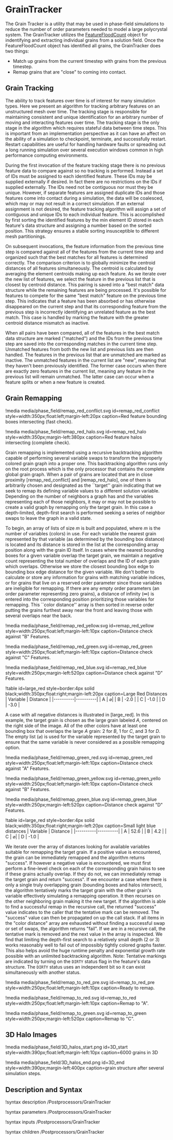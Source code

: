 # GrainTracker

The Grain Tracker is a utility that may be used in phase-field simulations to reduce the number of order parameters needed to model a large polycrystal system. The GrainTracker utilizes the [FeatureFloodCount](/FeatureFloodCount.md) object for indentifying and extracting individual grains from a solution field. Once the FeatureFloodCount object has identified all grains, the GrainTracker does two things:

* Match up grains from the current timestep with grains from the previous timestep.
* Remap grains that are "close" to coming into contact.

## Grain Tracking

The ability to track features over time is of interest for many simulation types. Here we present an algorithm for
tracking arbitrary features on an unstructured mesh over time. The tracking stage is responsible for maintaining
consistent and unique identification for an arbitrary number of moving and interacting features over time. The tracking
stage is the only stage in the algorithm which requires stateful data between time steps. This is important from an implementation
perspective as it can have an affect on the ability of a simulation to checkpoint, terminate, and successfully
restart. Restart capabilities are useful for handling hardware faults or spreading out a long running simulation over
several execution windows common in high performance computing environments.

During the first invocation of the feature tracking stage there is no previous feature data to compare against so no
tracking is performed. Instead a set of IDs must be assigned to each identified feature. These IDs may be supplied externally
if desired. In fact there are no restrictions on the IDs if supplied externally. The IDs need not be contiguous nor must they
be unique. However, if separate features are assigned duplicate IDs and those features come into contact during a simulation,
the data will be coalesced, which may or may not result in a correct simulation.
If an external assignment is not desired, the feature tracking algorithm will assign a set of
contiguous and unique IDs to each individual feature. This is accomplished by first sorting the identified features
by the min element ID stored in each feature's data structure and assigning a number based on the sorted position. This
strategy ensures a stable sorting insusceptible to different mesh partitionings.

On subsequent invocations, the feature information from the previous time step is compared against all of the features
from the current time step and organized such that the best matches for all features is determined correctly. The comparison
criterion is to globally minimize the centroid distances of all features simultaneously. The centroid is calculated by
averaging the element centroids making up each feature. As we iterate over the new list of features, we select the feature
in the previous list that is closest by centroid distance. This pairing is saved into a "best match" data structure
while the remaining features are being processed.
It's possible for features to compete for the same "best match" feature on the previous time
step. This indicates that a feature has been absorbed or has otherwise disappeared on the current step and that its
corresponding feature from the previous step is incorrectly identifying an unrelated feature as the best match. This case
is handled by marking the feature with the greater centroid distance mismatch as inactive.

When all pairs have been compared, all of the features in the best match data structure are marked ("matched") and the IDs from
the previous time step are saved into the corresponding matches in the current time step. Unmatched features from both the new
list and previous lists are then handled.
The features in the previous list that are unmatched are marked as inactive. The unmatched features in
the current list are "new", meaning that they haven't been previously identified. The former case occurs when there are
exactly zero features in the current list, meaning any feature in the previous list will remain unmatched. The latter case can
occur when a feature splits or when a new feature is created.


## Grain Remapping


!media media/phase_field/remap_red_conflict.svg id=remap_red_conflict style=width:350px;float:left;margin-left:20px caption=Red feature bounding boxes intersecting (fast check).

!media media/phase_field/remap_red_halo.svg id=remap_red_halo style=width:350px;margin-left:380px caption=Red feature halos intersecting (complete check).

Grain remapping is implemented using a recursive backtracking algorithm capable of performing several variable swaps to transform the
improperly colored grain graph into a proper one. This backtracking algorithm runs only on the root process which is the
only processor that contains the complete global grain graph.
When a pair of grains are located that are in close proximity [remap_red_conflict] and [remap_red_halo],
one of them is arbitrarily chosen and designated as the ``target'' grain indicating that we seek to remap its defining
variable values to a different
solution variable. Depending on the number of neighbors a graph has and the variables representing each of those neighbors, it
may or may not be possible to create a valid graph by remapping only the target grain. In this case a depth-limited, depth-first
search is performed seeking a series of neighbor swaps to leave the graph in a valid state.

To begin, an array of lists of size $m$ is built and populated, where $m$ is the number of variables (colors) in use. For
each variable the nearest grain represented by that variable (as determined by the bounding box distance) is located and its
distance is stored in the list at the corresponding array position along with the grain ID itself. In cases where the
nearest bounding boxes for a given variable overlap the target grain, we maintain a negative count representing the total
number of overlaps and the ID of each grain which overlaps. Otherwise
we store the closest bounding box edge to bounding box edge distance for the given variable. We don't bother to calculate or
store any information for grains with matching variable indices, or for grains that live on a reserved order parameter
since those variables are ineligible for remapping. If there are any empty order parameters
(an order parameter representing zero grains), a distance of infinity ($\infty$) is entered into the corresponding
position prioritizing those variables for remapping. This ``color distance'' array is then
sorted in reverse order putting the grains furthest away near the front and leaving those with several overlaps near the back.

!media media/phase_field/remap_red_yellow.svg id=remap_red_yellow style=width:250px;float:left;margin-left:10px caption=Distance check against "B" Features.

!media media/phase_field/remap_red_green.svg id=remap_red_green style=width:250px;float:left;margin-left:10px caption=Distance check against "C" Features.

!media media/phase_field/remap_red_blue.svg id=remap_red_blue style=width:250px;margin-left:520px caption=Distance check against "D" Features.

!table id=large_red style=border:4px solid black;width:350px;float:right;margin-left:20px caption=Large Red Distances
| Variable | Distance |
|----------|----------|
| A        | $\varnothing$|
| B        | -2.0     |
| C        | -1.0     |
| D        | -3.0     |

A case with all negative distances is illustrated in [large_red]. In this example, the target grain is
chosen as the large grain labeled $A$, centered on the right side of the image. All of the other colors have at least one
bounding box that overlaps the large $A$ grain: 2 for $B$, 1 for $C$, and 3 for $D$.
The empty list ($\varnothing$) is used for the variable represented by the target grain to ensure that the same variable
is never considered as a possible remapping option.


!media media/phase_field/remap_green_red.svg id=remap_green_red style=width:250px;float:left;margin-left:10px caption=Distance check against "A" Features.

!media media/phase_field/remap_green_yellow.svg id=remap_green_yello style=width:250px;float:left;margin-left:10px caption=Distance check against "B" Features.

!media media/phase_field/remap_green_blue.svg id=remap_green_blue style=width:250px;margin-left:520px caption=Distance check against "D" Features.

!table id=large_red style=border:4px solid black;width:350px;float:right;margin-left:20px caption=Small light blue distances
| Variable | Distance |
|----------|----------|
| A        | 52.6     |
| B        | 4.2      |
| C        | $\varnothing$|
| D        | -1.0     |

We iterate over the array of distances looking for available variables suitable for remapping the target grain. If a positive
value is encountered, the grain can be immediately remapped and the algorithm returns "success". If however a negative value is
encountered, we must first perform a fine-level check on each of the corresponding grain halos to see if these grains actually
overlap. If they do not, we can immediately remap the target grain and return "success". If we encounter a case where there is
only a single truly overlapping grain (bounding boxes and halos intersect), the algorithm tentatively marks the target
grain with the other grain's variable effectively simulating a remapping operation. It then recurses on the other neighboring
grain making it the new target. If the algorithm is able to find a successful remap in the recursive call, the returned "success"
value indicates to the caller that the tentative mark can be removed. The "success" value can then be propagated on up
the call stack. If all items in the "color distance" array are exhausted without finding a successful swap or set of swaps,
the algorithm returns "fail". If we are in a recursive call, the tentative mark is removed and the next value in the array is
inspected. We find that limiting the depth-first search to a relatively small depth (2 or 3) works reasonably
well to fail out of impossibly tightly colored graphs faster. This also helps avoid the huge runtime penalty and
exponential growth rate possible with an unlimited backtracking algorithm. Note: Tentative markings are indicated by turning
on the `DIRTY` status flag in the feature's data structure. The `DIRTY` status uses an independent bit so it can
exist simultaneously with another status.

!media media/phase_field/remap_to_red_pre.svg id=remap_to_red_pre style=width:250px;float:left;margin-left:10px caption=Ready to remap.

!media media/phase_field/remap_to_red.svg id=remap_to_red style=width:250px;float:left;margin-left:10px caption=Remap to "A".

!media media/phase_field/remap_to_green.svg id=remap_to_green style=width:250px;margin-left:520px caption=Remap to "C".

## 3D Halo Images

!media media/phase_field/3D_halos_start.png id=3D_start style=width:390px;float:left;margin-left:10px caption=6000 grains in 3D

!media media/phase_field/3D_halos_end.png id=3D_end style=width:390px;margin-left:400px caption=grain structure after several simulation steps.


## Description and Syntax

!syntax description /Postprocessors/GrainTracker

!syntax parameters /Postprocessors/GrainTracker

!syntax inputs /Postprocessors/GrainTracker

!syntax children /Postprocessors/GrainTracker
